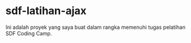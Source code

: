 # sdf-latihan-ajax
Ini adalah proyek yang saya buat dalam rangka memenuhi tugas pelatihan SDF Coding Camp.
